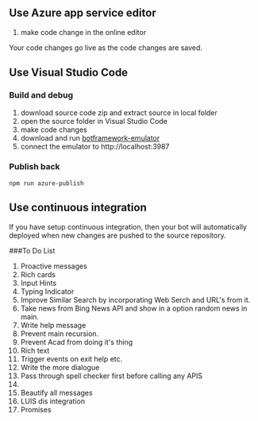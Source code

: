 ## Use Azure app service editor

1. make code change in the online editor

Your code changes go live as the code changes are saved.

## Use Visual Studio Code

### Build and debug
1. download source code zip and extract source in local folder
2. open the source folder in  Visual Studio Code
3. make code changes
4. download and run [botframework-emulator](https://emulator.botframework.com/)
5. connect the emulator to http://localhost:3987

### Publish back

```
npm run azure-publish
```

## Use continuous integration

If you have setup continuous integration, then your bot will automatically deployed when new changes are pushed to the source repository.

###To Do List
1. Proactive messages
2. Rich cards
3. Input Hints
4. Typing Indicator
5. Improve Similar Search by incorporating Web Serch and URL's from it.
6. Take news from Bing News API and show in a option random news in main.
7. Write help message 
9. Prevent main recursion.
10. Prevent Acad from doing it's thing
11. Rich text 
12. Trigger events on exit help etc.
13. Write the more dialogue
14. Pass through spell checker first before calling any APIS
15. 
16. Beautify all messages
17. LUIS dis integration
18. Promises
